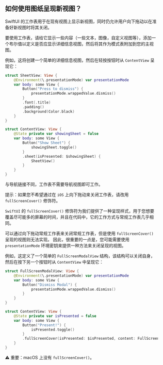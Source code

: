 如何使用图纸呈现新视图？
----

SwiftUI 的工作表用于在现有视图上显示新视图，同时仍允许用户向下拖动以在准备好新视图时将其关闭。

要使用工作表，请给它显示一些内容（一些文本，图像，自定义视图等），添加一个布尔值以定义是否应显示详细信息视图，然后将其作为模式表附加到您的主视图。

例如，这将创建一个简单的详细信息视图，然后在轻按按钮时从 `ContentView` 呈现它：

```swift
struct SheetView: View {
    @Environment(\.presentationMode) var presentationMode
    var body: some View {
        Button("Press to dismiss") {
            presentationMode.wrappedValue.dismiss()
        }
        .font(.title)
        .padding()
        .background(Color.black)
    }
}

struct ContentView: View {
    @State private var showingSheet = false
    var body: some View {
        Button("Show Sheet") {
            showingSheet.toggle()
        }
        .sheet(isPresented: $showingSheet) {
            SheetView()
        }
    }
}
```

与导航链接不同，工作表不需要导航视图即可工作。

提示：如果您不希望通过在 `iOS` 上向下拖动来关闭工作表，请改用 `fullScreenCover()` 修饰符。

`SwiftUI` 的 `fullScreenCover()` 修饰符为我们提供了一种呈现样式，用于您想要覆盖尽可能多的屏幕的时间，并且在代码中，它的工作方式与常规工作表几乎相同。

可以通过向下拖动常规工作表来关闭常规工作表，但是使用 `fullScreenCover()` 呈现的视图则无法实现。 因此，很重要的一点是，您可能需要使用 `presentationMode` 环境密钥来提供一种方法来关闭呈现的视图。

例如，这定义了一个简单的 `FullScreenModalView` 结构，该结构可以关闭自身，然后在按下另一个按钮时从 `ContentView` 中呈现它：

```swift
struct FullScreenModalView: View {
    @Environment(\.presentationMode) var presentationMode
    var body: some View {
        Button("Dismiss Modal") {
            presentationMode.wrappedValue.dismiss()
        }
    }
}

struct ContentView: View {
    @State private var isPresented = false
    var body: some View {
        Button("Present!") {
            isPresented.toggle()
        }
        .fullScreenCover(isPresented: $isPresented, content: FullScreenModalView.init)
    }
}
```

⚠️ 重要：macOS 上没有 `fullScreenCover()`。
